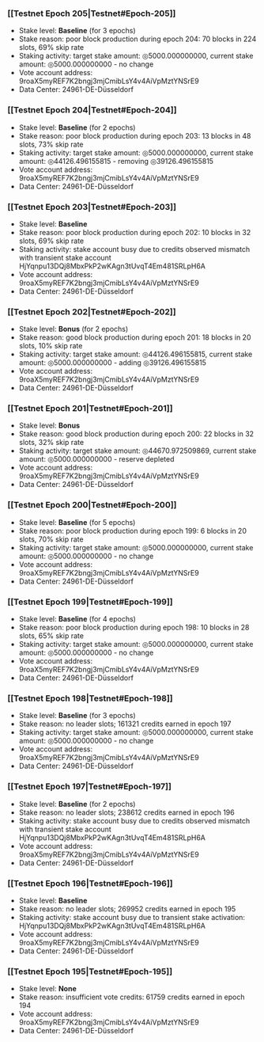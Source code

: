 ### [[Testnet Epoch 205|Testnet#Epoch-205]]
* Stake level: **Baseline** (for 3 epochs)
* Stake reason: poor block production during epoch 204: 70 blocks in 224 slots, 69% skip rate
* Staking activity: target stake amount: ◎5000.000000000, current stake amount: ◎5000.000000000 - no change
* Vote account address: 9roaX5myREF7K2bngj3mjCmibLsY4v4AiVpMztYNSrE9
* Data Center: 24961-DE-Düsseldorf
### [[Testnet Epoch 204|Testnet#Epoch-204]]
* Stake level: **Baseline** (for 2 epochs)
* Stake reason: poor block production during epoch 203: 13 blocks in 48 slots, 73% skip rate
* Staking activity: target stake amount: ◎5000.000000000, current stake amount: ◎44126.496155815 - removing ◎39126.496155815
* Vote account address: 9roaX5myREF7K2bngj3mjCmibLsY4v4AiVpMztYNSrE9
* Data Center: 24961-DE-Düsseldorf
### [[Testnet Epoch 203|Testnet#Epoch-203]]
* Stake level: **Baseline**
* Stake reason: poor block production during epoch 202: 10 blocks in 32 slots, 69% skip rate
* Staking activity: stake account busy due to credits observed mismatch with transient stake account HjYqnpu13DQj8MbxPkP2wKAgn3tUvqT4Em481SRLpH6A
* Vote account address: 9roaX5myREF7K2bngj3mjCmibLsY4v4AiVpMztYNSrE9
* Data Center: 24961-DE-Düsseldorf
### [[Testnet Epoch 202|Testnet#Epoch-202]]
* Stake level: **Bonus** (for 2 epochs)
* Stake reason: good block production during epoch 201: 18 blocks in 20 slots, 10% skip rate
* Staking activity: target stake amount: ◎44126.496155815, current stake amount: ◎5000.000000000 - adding ◎39126.496155815
* Vote account address: 9roaX5myREF7K2bngj3mjCmibLsY4v4AiVpMztYNSrE9
* Data Center: 24961-DE-Düsseldorf
### [[Testnet Epoch 201|Testnet#Epoch-201]]
* Stake level: **Bonus**
* Stake reason: good block production during epoch 200: 22 blocks in 32 slots, 32% skip rate
* Staking activity: target stake amount: ◎44670.972509869, current stake amount: ◎5000.000000000 - reserve depleted
* Vote account address: 9roaX5myREF7K2bngj3mjCmibLsY4v4AiVpMztYNSrE9
* Data Center: 24961-DE-Düsseldorf
### [[Testnet Epoch 200|Testnet#Epoch-200]]
* Stake level: **Baseline** (for 5 epochs)
* Stake reason: poor block production during epoch 199: 6 blocks in 20 slots, 70% skip rate
* Staking activity: target stake amount: ◎5000.000000000, current stake amount: ◎5000.000000000 - no change
* Vote account address: 9roaX5myREF7K2bngj3mjCmibLsY4v4AiVpMztYNSrE9
* Data Center: 24961-DE-Düsseldorf
### [[Testnet Epoch 199|Testnet#Epoch-199]]
* Stake level: **Baseline** (for 4 epochs)
* Stake reason: poor block production during epoch 198: 10 blocks in 28 slots, 65% skip rate
* Staking activity: target stake amount: ◎5000.000000000, current stake amount: ◎5000.000000000 - no change
* Vote account address: 9roaX5myREF7K2bngj3mjCmibLsY4v4AiVpMztYNSrE9
* Data Center: 24961-DE-Düsseldorf
### [[Testnet Epoch 198|Testnet#Epoch-198]]
* Stake level: **Baseline** (for 3 epochs)
* Stake reason: no leader slots; 161321 credits earned in epoch 197
* Staking activity: target stake amount: ◎5000.000000000, current stake amount: ◎5000.000000000 - no change
* Vote account address: 9roaX5myREF7K2bngj3mjCmibLsY4v4AiVpMztYNSrE9
* Data Center: 24961-DE-Düsseldorf
### [[Testnet Epoch 197|Testnet#Epoch-197]]
* Stake level: **Baseline** (for 2 epochs)
* Stake reason: no leader slots; 238612 credits earned in epoch 196
* Staking activity: stake account busy due to credits observed mismatch with transient stake account HjYqnpu13DQj8MbxPkP2wKAgn3tUvqT4Em481SRLpH6A
* Vote account address: 9roaX5myREF7K2bngj3mjCmibLsY4v4AiVpMztYNSrE9
* Data Center: 24961-DE-Düsseldorf
### [[Testnet Epoch 196|Testnet#Epoch-196]]
* Stake level: **Baseline**
* Stake reason: no leader slots; 269952 credits earned in epoch 195
* Staking activity: stake account busy due to transient stake activation: HjYqnpu13DQj8MbxPkP2wKAgn3tUvqT4Em481SRLpH6A
* Vote account address: 9roaX5myREF7K2bngj3mjCmibLsY4v4AiVpMztYNSrE9
* Data Center: 24961-DE-Düsseldorf
### [[Testnet Epoch 195|Testnet#Epoch-195]]
* Stake level: **None**
* Stake reason: insufficient vote credits: 61759 credits earned in epoch 194
* Vote account address: 9roaX5myREF7K2bngj3mjCmibLsY4v4AiVpMztYNSrE9
* Data Center: 24961-DE-Düsseldorf